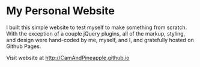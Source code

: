 My Personal Website
===================

I built this simple website to test myself to make something from scratch. With the exception of a couple jQuery plugins, all of the markup, styling, and design were hand-coded by me, myself, and I, and gratefully hosted on Github Pages.

Visit website at http://CamAndPineapple.github.io 

